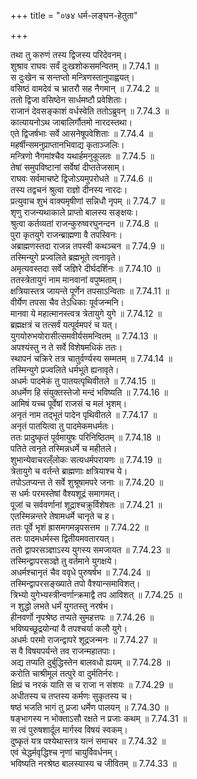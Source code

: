 +++
title = "०७४ धर्म-लङ्घन-हेतुता"

+++


  
तथा तु करुणं तस्य द्विजस्य परिदेवनम्।  
शुश्राव राघवः सर्वं दुःखशोकसमन्वितम् ॥ 7.74.1 ॥   
स दुःखेन च सन्तप्तो मन्त्रिणस्तानुपाह्वयत्।  
वसिष्ठं वामदेवं च भ्रातरौ सह नैगमान् ॥ 7.74.2 ॥   
ततो द्विजा वसिष्ठेन सार्धमष्टौ प्रवेशिताः।  
राजानं देवसङ्काशं वर्धस्वेति ततोऽब्रुवन् ॥ 7.74.3 ॥   
कात्यायनोऽथ जाबालिर्गौतमो नारदस्तथा।  
एते द्विजर्षभाः सर्वे आसनेषूपवेशिताः ॥ 7.74.4 ॥   
महर्षीन्समनुप्राप्तानभिवाद्य कृताञ्जलिः।  
मन्त्रिणो नैगमांश्चैव यथार्हमनुकूलतः ॥ 7.74.5 ॥   
तेषां समुपविष्टानां सर्वेषां दीप्ततेजसाम्।  
राघवः सर्वमाचष्टे द्विजोऽयमुपरोधते ॥ 7.74.6 ॥   
तस्य तद्वचनं श्रुत्वा राज्ञो दीनस्य नारदः।  
प्रत्युवाच शुभं वाक्यमृषीणां सन्निधौ नृपम् ॥ 7.74.7 ॥   
शृणु राजन्यथाकाले प्राप्तो बालस्य सङ्क्षयः।  
श्रुत्वा कर्तव्यतां राजन्कुरुष्वरघुनन्दन ॥ 7.74.8 ॥   
पुरा कृतयुगे राजन्ब्राह्मणा वै तपस्विनः।  
अब्राह्मणस्तदा राजन्न तपस्वी कथञ्चन ॥ 7.74.9 ॥   
तस्मिन्युगे प्रज्वलिते ब्रह्मभूते त्वनावृते।  
अमृत्यवस्तदा सर्वे जज्ञिरे दीर्घदर्शिनः ॥ 7.74.10 ॥   
ततस्त्रेतायुगं नाम मानवानां वपुष्मताम्।  
क्षत्रियास्तत्र जायन्ते पूर्णेन तपसाऽन्विताः ॥ 7.74.11 ॥   
वीर्येण तपसा चैव तेऽधिकाः पूर्वजन्मनि।  
मानवा ये महात्मानस्त्वत्र त्रेतायुगे युगे ॥ 7.74.12 ॥   
ब्रह्मक्षत्रं च तत्सर्वं यत्पूर्वमपरं च यत्।  
युगयोरुभयोरासीत्समवीर्यसमन्वितम् ॥ 7.74.13 ॥   
अपश्यंस्तु न ते सर्वे विशेषमधिकं ततः।  
स्थापनं चक्रिरे तत्र चातुर्वर्ण्यस्य सम्मतम् ॥ 7.74.14 ॥   
तस्मिन्युगे प्रज्वलिते धर्मभूते ह्यनावृते।  
अधर्मः पादमेकं तु पातयत्पृथिवीतले ॥ 7.74.15 ॥   
अधर्मेण हि संयुक्तस्तेजो मन्दं भविष्यति ॥ 7.74.16 ॥   
आमिषं यच्च पूर्वेषां राजसं च मलं भृशम्।  
अनृतं नाम तद्भूतं पादेन पृथिवीतले ॥ 7.74.17 ॥   
अनृतं पातयित्वा तु पादमेकमधर्मतः।  
ततः प्रादुष्कृतं पूर्वमायुषः परिनिष्ठितम् ॥ 7.74.18 ॥   
पतिते त्वनृते तस्मिन्नधर्मे च महीतले।  
शुभान्येवाचरल्ँलोकः सत्यधर्मपरायणः ॥ 7.74.19 ॥   
त्रेतायुगे च वर्तन्ते ब्राह्मणाः क्षत्रियाश्च ये।  
तपोऽतप्यन्त ते सर्वे शुश्रूषामपरे जनाः ॥ 7.74.20 ॥   
स धर्मः परमस्तेषां वैश्यशूद्रं समागमत्।  
पूजां च सर्ववर्णानां शूद्राश्चक्रुर्विशेषतः ॥ 7.74.21 ॥   
एतस्मिन्नन्तरे तेषामधर्मे चानृते च ह।  
ततः पूर्वे भृशं ह्रासमगमन्नृपसत्तम ॥ 7.74.22 ॥   
ततः पादमधर्मस्स द्वितीयमवतारयत्।  
ततो द्वापरसञ्ज्ञाऽस्य युगस्य समजायत ॥ 7.74.23 ॥   
तस्मिन्द्वापरसञ्ज्ञे तु वर्तमाने युगक्षये।  
अधर्मश्चानृतं चैव ववृधे पुरुषर्षभ ॥ 7.74.24 ॥   
तस्मिन्द्वापरसङ्ख्याते तपो वैश्यान्समाविशत्।  
त्रिभ्यो युगेभ्यस्त्रीन्वर्णान्क्रमाद्वै तप आविशत् ॥ 7.74.25 ॥   
न शुद्धो लभते धर्मं युगतस्तु नरर्षभ।  
हीनवर्णो नृपश्रेष्ठ तप्यते सुमहत्तपः ॥ 7.74.26 ॥   
भविष्यच्छूद्रयोन्यां वै तपश्चर्या कलौ युगे।  
अधर्मः परमो राजन्द्वापरे शूद्रजन्मनः ॥ 7.74.27 ॥   
स वै विषयपर्यन्ते तव राजन्महातपाः।  
अद्य तप्यति दुर्बुद्धिस्तेन बालवधो ह्ययम् ॥ 7.74.28 ॥   
करोति चाश्रीमूलं तत्पुरे वा दुर्मतिर्नरः।  
क्षिप्रं च नरकं याति स च राजा न संशयः ॥ 7.74.29 ॥   
अधीतस्य च तप्तस्य कर्मणः सुकृतस्य च।  
षष्ठं भजति भागं तु प्रजा धर्मेण पालयन् ॥ 7.74.30 ॥   
षङ्भागस्य न भोक्ताऽसौ रक्षते न प्रजाः कथम् ॥ 7.74.31 ॥   
स त्वं पुरुषशार्दूल मार्गस्व विषयं स्वकम्।  
दुष्कृतं यत्र पश्येथास्तत्र यत्नं समाचर ॥ 7.74.32 ॥   
एवं चेद्धर्मवृद्धिश्च नृणां चायुर्विवर्धनम्।  
भविष्यति नरश्रेष्ठ बालस्यास्य च जीवितम् ॥ 7.74.33 ॥   
